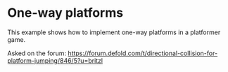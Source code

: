 # One-way platforms
This example shows how to implement one-way platforms in a platformer game.

Asked on the forum: https://forum.defold.com/t/directional-collision-for-platform-jumping/846/5?u=britzl
